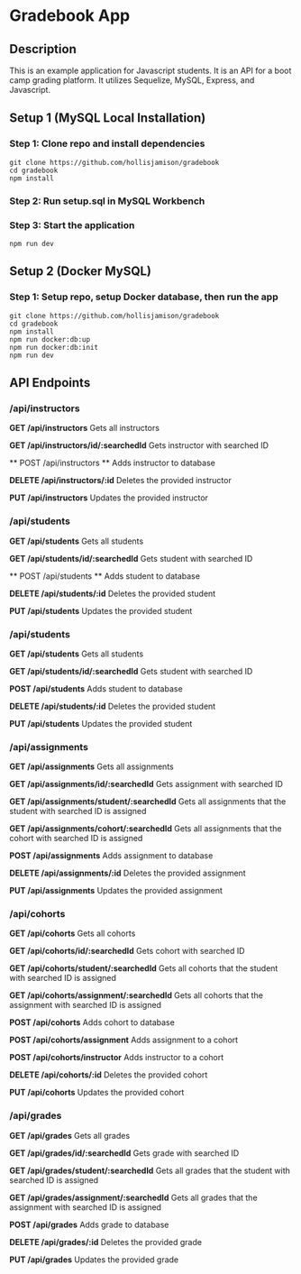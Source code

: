
# Gradebook App

## Description

This is an example application for Javascript students. It is an API for a boot camp grading platform. It utilizes Sequelize, MySQL, Express, and Javascript.

## Setup 1 (MySQL Local Installation)
### Step 1: Clone repo and install dependencies
    git clone https://github.com/hollisjamison/gradebook
    cd gradebook
    npm install
### Step 2: Run setup.sql in MySQL Workbench
### Step 3: Start the application
    npm run dev

## Setup 2 (Docker MySQL)
### Step 1: Setup repo, setup Docker database, then run the app
    git clone https://github.com/hollisjamison/gradebook
    cd gradebook
    npm install
    npm run docker:db:up
    npm run docker:db:init
    npm run dev

## API Endpoints
### /api/instructors
**GET /api/instructors**
Gets all instructors

**GET /api/instructors/id/:searchedId**
Gets instructor with searched ID

** POST /api/instructors **
Adds instructor to database

**DELETE /api/instructors/:id**
Deletes the provided instructor

**PUT /api/instructors**
Updates the provided instructor

### /api/students
**GET /api/students**
Gets all students

**GET /api/students/id/:searchedId**
Gets student with searched ID

** POST /api/students **
Adds student to database

**DELETE /api/students/:id**
Deletes the provided student

**PUT /api/students**
Updates the provided student

### /api/students
**GET /api/students**
Gets all students

**GET /api/students/id/:searchedId**
Gets student with searched ID

**POST /api/students**
Adds student to database

**DELETE /api/students/:id**
Deletes the provided student

**PUT /api/students**
Updates the provided student

### /api/assignments
**GET /api/assignments**
Gets all assignments

**GET /api/assignments/id/:searchedId**
Gets assignment with searched ID

**GET /api/assignments/student/:searchedId**
Gets all assignments that the student with searched ID is assigned

**GET /api/assignments/cohort/:searchedId**
Gets all assignments that the cohort with searched ID is assigned

**POST /api/assignments**
Adds assignment to database

**DELETE /api/assignments/:id**
Deletes the provided assignment

**PUT /api/assignments**
Updates the provided assignment

### /api/cohorts
**GET /api/cohorts**
Gets all cohorts

**GET /api/cohorts/id/:searchedId**
Gets cohort with searched ID

**GET /api/cohorts/student/:searchedId**
Gets all cohorts that the student with searched ID is assigned

**GET /api/cohorts/assignment/:searchedId**
Gets all cohorts that the assignment with searched ID is assigned

**POST /api/cohorts**
Adds cohort to database

**POST /api/cohorts/assignment**
Adds assignment to a cohort

**POST /api/cohorts/instructor**
Adds instructor to a cohort

**DELETE /api/cohorts/:id**
Deletes the provided cohort

**PUT /api/cohorts**
Updates the provided cohort

### /api/grades
**GET /api/grades**
Gets all grades

**GET /api/grades/id/:searchedId**
Gets grade with searched ID

**GET /api/grades/student/:searchedId**
Gets all grades that the student with searched ID is assigned

**GET /api/grades/assignment/:searchedId**
Gets all grades that the assignment with searched ID is assigned

**POST /api/grades**
Adds grade to database

**DELETE /api/grades/:id**
Deletes the provided grade

**PUT /api/grades**
Updates the provided grade

